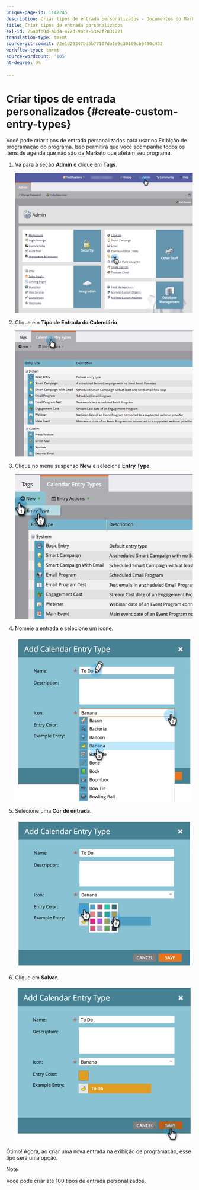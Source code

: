```yaml
---
unique-page-id: 1147245
description: Criar tipos de entrada personalizados - Documentos do Marketo - Documentação do produto
title: Criar tipos de entrada personalizados
exl-id: 75a0fb0d-a0d4-472d-9ac1-53e2f2831221
translation-type: tm+mt
source-git-commit: 72e1d29347bd5b77107da1e9c30169cb6490c432
workflow-type: tm+mt
source-wordcount: '105'
ht-degree: 0%

---
```


# Criar tipos de entrada personalizados {#create-custom-entry-types}

Você pode criar tipos de entrada personalizados para usar na Exibição de programação do programa. Isso permitirá que você acompanhe todos os itens de agenda que não são da Marketo que afetam seu programa.

1. Vá para a seção **Admin** e clique em **Tags**.

   ![](assets/admintags.png)

1. Clique em **Tipo de Entrada do Calendário**.

   ![](assets/image2014-9-15-15-3a41-3a33.png)

1. Clique no menu suspenso **New** e selecione **Entry Type**.

   ![](assets/image2014-9-15-15-3a41-3a58.png)

1. Nomeie a entrada e selecione um ícone.

   ![](assets/image2014-9-15-16-3a11-3a24.png)

1. Selecione uma **Cor de entrada**.

   ![](assets/image2014-9-15-16-3a3-3a55.png)

1. Clique em **Salvar**.

   ![](assets/image2014-9-15-16-3a4-3a14.png)

Ótimo! Agora, ao criar uma nova entrada na exibição de programação, esse tipo será uma opção.

>[!NOTE]
>
>Você pode criar até 100 tipos de entrada personalizados.
